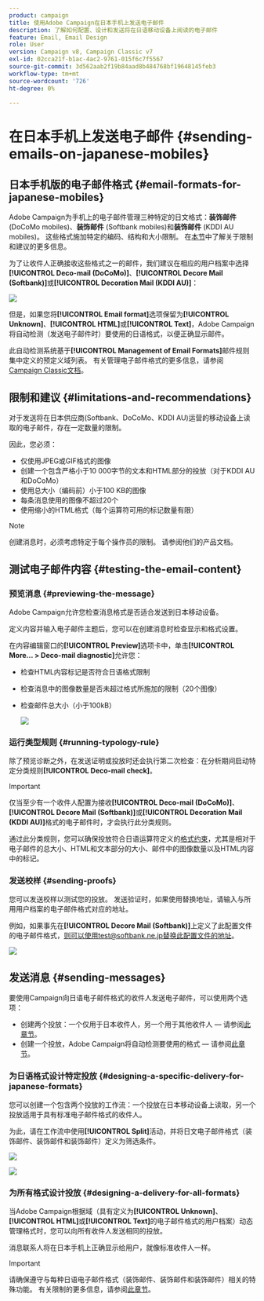```yaml
---
product: campaign
title: 使用Adobe Campaign在日本手机上发送电子邮件
description: 了解如何配置、设计和发送将在日语移动设备上阅读的电子邮件
feature: Email, Email Design
role: User
version: Campaign v8, Campaign Classic v7
exl-id: 02cca21f-b1ac-4ac2-9761-015f6c7f5567
source-git-commit: 3d562aab2f19b84aad8b484768bf19648145feb3
workflow-type: tm+mt
source-wordcount: '726'
ht-degree: 0%

---
```


# 在日本手机上发送电子邮件 {#sending-emails-on-japanese-mobiles}

## 日本手机版的电子邮件格式 {#email-formats-for-japanese-mobiles}

Adobe Campaign为手机上的电子邮件管理三种特定的日文格式：**装饰邮件** (DoCoMo mobiles)、**装饰邮件** (Softbank mobiles)和&#x200B;**装饰邮件** (KDDI AU mobiles)。 这些格式施加特定的编码、结构和大小限制。 在[本节](#limitations-and-recommendations)中了解关于限制和建议的更多信息。

为了让收件人正确接收这些格式之一的邮件，我们建议在相应的用户档案中选择&#x200B;**[!UICONTROL Deco-mail (DoCoMo)]**、**[!UICONTROL Decore Mail (Softbank)]**&#x200B;或&#x200B;**[!UICONTROL Decoration Mail (KDDI AU)]**：

![](assets/deco-mail_03.png)

但是，如果您将&#x200B;**[!UICONTROL Email format]**&#x200B;选项保留为&#x200B;**[!UICONTROL Unknown]**、**[!UICONTROL HTML]**&#x200B;或&#x200B;**[!UICONTROL Text]**，Adobe Campaign将自动检测（发送电子邮件时）要使用的日语格式，以便正确显示邮件。

此自动检测系统基于&#x200B;**[!UICONTROL Management of Email Formats]**&#x200B;邮件规则集中定义的预定义域列表。 有关管理电子邮件格式的更多信息，请参阅[Campaign Classic文档](https://experienceleague.adobe.com/docs/campaign-classic/using/installing-campaign-classic/additional-configurations/email-deliverability.html#managing-email-formats)。

## 限制和建议 {#limitations-and-recommendations}

对于发送将在日本供应商(Softbank、DoCoMo、KDDI AU)运营的移动设备上读取的电子邮件，存在一定数量的限制。

因此，您必须：

* 仅使用JPEG或GIF格式的图像
* 创建一个包含严格小于10 000字节的文本和HTML部分的投放（对于KDDI AU和DoCoMo）
* 使用总大小（编码前）小于100 KB的图像
* 每条消息使用的图像不超过20个
* 使用缩小的HTML格式（每个运算符可用的标记数量有限）

>[!NOTE]
>
>创建消息时，必须考虑特定于每个操作员的限制。 请参阅他们的产品文档。


## 测试电子邮件内容 {#testing-the-email-content}

### 预览消息 {#previewing-the-message}

Adobe Campaign允许您检查消息格式是否适合发送到日本移动设备。

定义内容并输入电子邮件主题后，您可以在创建消息时检查显示和格式设置。

在内容编辑窗口的&#x200B;**[!UICONTROL Preview]**&#x200B;选项卡中，单击&#x200B;**[!UICONTROL More... > Deco-mail diagnostic]**&#x200B;允许您：

* 检查HTML内容标记是否符合日语格式限制
* 检查消息中的图像数量是否未超过格式所施加的限制（20个图像）
* 检查邮件总大小（小于100kB）

  ![](assets/deco-mail_06.png)

### 运行类型规则 {#running-typology-rule}

除了预览诊断之外，在发送证明或投放时还会执行第二次检查：在分析期间启动特定分类规则&#x200B;**[!UICONTROL Deco-mail check]**。

>[!IMPORTANT]
>
>仅当至少有一个收件人配置为接收&#x200B;**[!UICONTROL Deco-mail (DoCoMo)]**、**[!UICONTROL Decore Mail (Softbank)]**&#x200B;或&#x200B;**[!UICONTROL Decoration Mail (KDDI AU)]**&#x200B;格式的电子邮件时，才会执行此分类规则。

通过此分类规则，您可以确保投放符合日语运算符定义的[格式约束](#limitations-and-recommendations)，尤其是相对于电子邮件的总大小、HTML和文本部分的大小、邮件中的图像数量以及HTML内容中的标记。

### 发送校样 {#sending-proofs}

您可以发送校样以测试您的投放。 发送验证时，如果使用替换地址，请输入与所用用户档案的电子邮件格式对应的地址。

例如，如果事先在&#x200B;**[!UICONTROL Decore Mail (Softbank)]**&#x200B;上定义了此配置文件的电子邮件格式，则可以使用test@softbank.ne.jp替换此配置文件的地址。

![](assets/deco-mail_05.png)

## 发送消息 {#sending-messages}

要使用Campaign向日语电子邮件格式的收件人发送电子邮件，可以使用两个选项：

* 创建两个投放：一个仅用于日本收件人，另一个用于其他收件人 — 请参阅[此章节](#designing-a-specific-delivery-for-japanese-formats)。
* 创建一个投放，Adobe Campaign将自动检测要使用的格式 — 请参阅[此章节](#designing-a-delivery-for-all-formats)。

### 为日语格式设计特定投放 {#designing-a-specific-delivery-for-japanese-formats}

您可以创建一个包含两个投放的工作流：一个投放在日本移动设备上读取，另一个投放适用于具有标准电子邮件格式的收件人。

为此，请在工作流中使用&#x200B;**[!UICONTROL Split]**&#x200B;活动，并将日文电子邮件格式（装饰邮件、装饰邮件和装饰邮件）定义为筛选条件。

![](assets/deco-mail_08.png)

![](assets/deco-mail_07.png)

### 为所有格式设计投放 {#designing-a-delivery-for-all-formats}

当Adobe Campaign根据域（具有定义为&#x200B;**[!UICONTROL Unknown]**、**[!UICONTROL HTML]**&#x200B;或&#x200B;**[!UICONTROL Text]**&#x200B;的电子邮件格式的用户档案）动态管理格式时，您可以向所有收件人发送相同的投放。

消息联系人将在日本手机上正确显示给用户，就像标准收件人一样。

>[!IMPORTANT]
>
>请确保遵守与每种日语电子邮件格式（装饰邮件、装饰邮件和装饰邮件）相关的特殊功能。 有关限制的更多信息，请参阅[此章节](#limitations-and-recommendations)。
